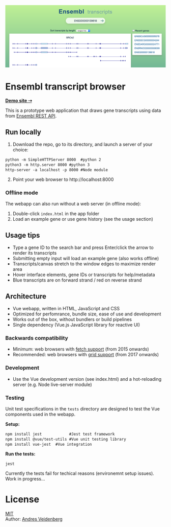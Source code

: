 
![screenshot](screenshot.png)

# Ensembl transcript browser

**[Demo site ⇢](https://veidenberg.github.io/ensembl-transcripts/)**

This is a prototype web application that draws gene transcripts using data from [Ensembl REST API](https://rest.ensembl.org). 

## Run locally

1) Download the repo, go to its directory, and launch a server of your choice:
```
python -m SimpleHTTPServer 8000  #python 2
python3 -m http.server 8000 #python 3
http-server -a localhost -p 8000 #Node module
```
2) Point your web browser to http://localhost:8000

### Offline mode

The webapp can also run without a web server (in offline mode):
1) Double-click `index.html` in the app folder
2) Load an example gene or use gene history (see the usage section)

## Usage tips

- Type a gene ID to the search bar and press Enter/click the arrow to render its transcripts
- Submitting empty input will load an example gene (also works offline)
- Transcripts/canvas stretch to the window edges to maximize render area
- Hover interface elements, gene IDs or transcripts for help/metadata
- Blue transcripts are on forward strand / red on reverse strand

## Architecture

- Vue webapp, written in HTML, JavaScript and CSS
- Optimized for perfomrance, bundle size, ease of use and development
- Works out of the box, without bundlers or build pipelines
- Single dependency (Vue.js JavaScript library for reactive UI)

### Backwards compatibility

- Minimum: web browsers with [fetch support](https://caniuse.com/fetch) (from 2015 onwards)
- Recommended: web browsers with [grid support](https://caniuse.com/css-grid) (from 2017 onwards)

### Development

- Use the Vue development version (see index.html) and a hot-reloading server (e.g. Node live-server module)

### Testing

Unit test specifications in the `tests` directory are designed to test the Vue components used in the webapp.

**Setup:**
```
npm install jest            #Jest test framework
npm install @vue/test-utils #Vue unit testing library
npm install vue-jest  #Vue integration
```
**Run the tests:**
```
jest
```
Currently the tests fail for techical reasons (environemnt setup issues). Work in progress...

# License

[MIT](https://opensource.org/licenses/MIT)  
Author: [Andres Veidenberg](https://www.linkedin.com/in/aveidenberg/)